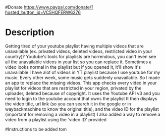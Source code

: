 #Donate
https://www.paypal.com/donate/?hosted_button_id=VC5HQFERW6276

# Description
Getting tired of your youtube playlist having multiple videos that are unavailable (ex. privated videos, deleted videos, restricted video in your country)?
Youtube's tools for playlists are horrendous, you can't even see all the unavailable videos in your list so you can replace it. Sometimes a video looks normal in the playlist but if you opened it, it'll show it's unavailable
I have alot of videos in YT playlist because I use youtube for my music. Every other week, some music gets suddenly unavailable. So I made an app to replace the missing videos.
This app checks every video in your playlist for videos that are restricted in your region, privated by the uploader, deleted because of copyright.
It uses the Youtube API v3 and you need to login to the youtube account that owns the playlist
It then displays the video title, url link (so you can search it in the google or in waybackmachine to know the original title), and the video ID for the playlist (important for removing a video in a playlist)
I also added a way to remove a video from a playlist using the 'video ID' provided

#Instructions
to be added tom
